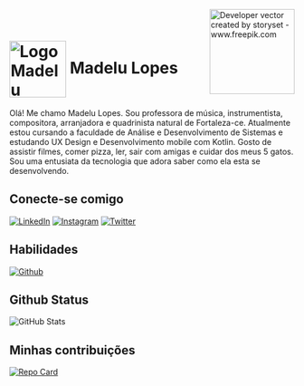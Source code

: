 <img align="right" alt="Developer vector created by storyset - www.freepik.com" height="150" src="https://i.pinimg.com/originals/df/11/fa/df11fa8885a9a2172b8fe6acece38687.jpg"> <br>

 
<h1>
    <a href="https://elidianaandrade.github.io/">
     <img align="center" alt="Logo Madelu Lopes" width="100px" src="https://static.vecteezy.com/system/resources/previews/009/392/533/original/isometric-illustration-of-a-mobile-technological-interface-gradient-purple-background-illustration-vector.jpg"></a>
    <span>Madelu Lopes</span> <br>
</h1>

 Olá! Me chamo Madelu Lopes.
 Sou professora de música, instrumentista, compositora, arranjadora e quadrinista natural de Fortaleza-ce.
 Atualmente estou cursando a faculdade de Análise e Desenvolvimento de Sistemas e estudando UX Design e Desenvolvimento mobile com Kotlin.
 Gosto de assistir filmes, comer pizza, ler, sair com amigas e cuidar dos meus 5 gatos. Sou uma entusiata da tecnologia que adora saber como ela esta se desenvolvendo.

## Conecte-se comigo
[![LinkedIn](https://img.shields.io/badge/LikedIn-000?style=for-the-badge&logo=likedin&logo)](https://www.linkedin.com/in/madelu-lopes-089388120/)
[![Instagram](https://img.shields.io/badge/Instagram-000?style=for-the-badge&logo=instagram)](https://www.instagram.com/mads_lopis/)
[![Twitter](https://img.shields.io/badge/Twitter-000?style=for-the-badge&logo=twitter)](https://twitter.com/mads_lopes)

## Habilidades
[![Github](https://img.shields.io/badge/Github-ec64a1?style=for-the-badge&logo=github*logoColor=fff)](https://docs.github.com/)


## Github Status
![GitHub Stats](https://github-readme-stats.vercel.app/api?username=lulopis&theme=transparent&bg_color=000&border_color=30A3DC&show_icons=true&icon_color=30A3DC&title_color=E94D5F&text_color=FFF)
## Minhas contribuições 
[![Repo Card](https://github-readme-stats.vercel.app/api/pin/?username=lulopis&repo=dio-lab-open-source&bg_color=000&border_color=30A3DC&show_icons=true&icon_color=30A3DC&title_color=E94D5F&text_color=FFF)](https://github.com/lulopis/dio-lab-open-source)


